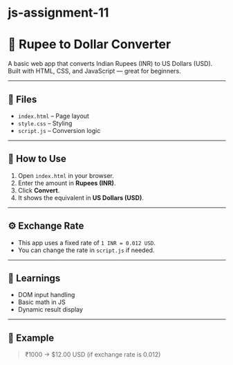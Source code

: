 # js-assignment-11
# 💱 Rupee to Dollar Converter

A basic web app that converts Indian Rupees (INR) to US Dollars (USD). Built with HTML, CSS, and JavaScript — great for beginners.

---

## 📁 Files

- `index.html` – Page layout
- `style.css` – Styling
- `script.js` – Conversion logic

---

## 🚀 How to Use

1. Open `index.html` in your browser.
2. Enter the amount in **Rupees (INR)**.
3. Click **Convert**.
4. It shows the equivalent in **US Dollars (USD)**.

---

## ⚙️ Exchange Rate

- This app uses a fixed rate of `1 INR = 0.012 USD`.
- You can change the rate in `script.js` if needed.

---

## 🔧 Learnings

- DOM input handling
- Basic math in JS
- Dynamic result display

---

## 🧠 Example

> ₹1000 → $12.00 USD (if exchange rate is 0.012)
